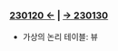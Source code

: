 ﻿#
### [230120 ←](/221205-230127_JSP/230118/) | [→ 230130](/230130-_Spring/230130/)

- 가상의 논리 테이블: 뷰